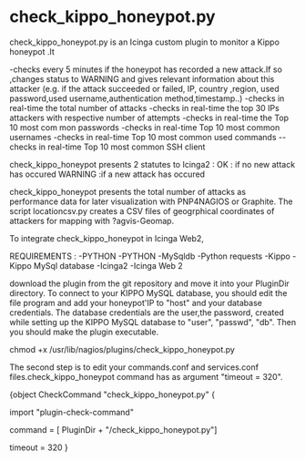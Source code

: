 # check_kippo_honeypot.py
check_kippo_honeypot.py is an Icinga custom plugin to monitor a Kippo honeypot .It

-checks every 5 minutes if  the honeypot has recorded a new attack.If so ,changes status to WARNING and gives  relevant information about this attacker (e.g. if the attack succeeded or failed, IP, country ,region, used password,used username,authentication method,timestamp..)
-checks in real-time the total number of attacks 
-checks in real-time the top 30 IPs attackers with  respective number of attempts
-checks in real-time the Top 10 most com mon passwords 
-checks in real-time Top 10 most common usernames
-checks in real-time Top 10 most common used commands
--checks in real-time Top 10 most common SSH client 

check_kippo_honeypot presents 2 statutes to Icinga2 :
OK : if no new attack has occured
WARNING :if a new attack has occured

check_kippo_honeypot presents the total number of attacks as performance data for later visualization with PNP4NAGIOS or Graphite.
The script locationcsv.py creates a CSV files of geogrphical coordinates of attackers for mapping with ?agvis-Geomap.

To integrate check\_kippo\_honeypot in Icinga Web2,

REQUIREMENTS : 
-PYTHON
-PYTHON -MySqldb
-Python requests
-Kippo
-Kippo MySql database
-Icinga2 
-Icinga Web 2

 download the plugin from the git repository and move it into  your PluginDir directory. To connect to your KIPPO  MySQL database, you should edit the file program and add your honeypot'IP to "host" and your  database credentials. The database credentials are the user,the password, created while setting up the KIPPO  MySQL  database to "user", "passwd", "db". Then you should make the plugin executable.
 
 chmod +x /usr/lib/nagios/plugins/check\_kippo\_honeypot.py
 
 The second step is to edit your commands.conf and services.conf files.check\_kippo\_honeypot command has as argument "timeout = 320".
 
 {object CheckCommand "check\_kippo\_honeypot.py" {

  import "plugin-check-command"
  
  command = [ PluginDir + "\/check\_kippo\_honeypot.py"]
  
  timeout = 320
}
 


